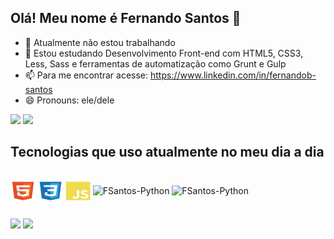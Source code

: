 ## Olá! Meu nome é Fernando Santos 👋

- 🔭 Atualmente não estou trabalhando
- 🌱 Estou estudando Desenvolvimento Front-end com HTML5, CSS3, Less, Sass e ferramentas de automatização como Grunt e Gulp
- 📫 Para me encontrar acesse: https://www.linkedin.com/in/fernandob-santos
- 😄 Pronouns: ele/dele
  
<div>
  <a href:"https://github.com/fsantos39/">
  <img height: "180em" src="https://github-readme-stats.vercel.app/api?username=fsantos39&show_icons=true&theme=radical&include_all_commits=true&count_private=true" />
  <img height: "180em" src="https://github-readme-stats.vercel.app/api/top-langs/?username=fsantos39&layout=compact&langs_count=16&theme=radical" />
</div>


<h2>Tecnologias que uso atualmente no meu dia a dia</h2>

<div style="display: inline_block"><br>
  <img align="center" alt="FSantos-HTML" height="30" width="40" src="https://raw.githubusercontent.com/devicons/devicon/master/icons/html5/html5-original.svg">
  <img align="center" alt=FSantos-CSS"" height="30" width="40" src="https://raw.githubusercontent.com/devicons/devicon/master/icons/css3/css3-original.svg">
  <img align="center" alt="FSantos-Js" height="30" width="40" src="https://raw.githubusercontent.com/devicons/devicon/master/icons/javascript/javascript-plain.svg">
  <img align="center" alt="FSantos-Python" height="30" width="40" src="https://cdn.jsdelivr.net/gh/devicons/devicon@latest/icons/less/less-plain-wordmark.svg" />
  <img  align="center" alt="FSantos-Python" height="30" width="40" src="https://cdn.jsdelivr.net/gh/devicons/devicon@latest/icons/sass/sass-original.svg" />       
</div>

##
<div>
  <a href="https://www.linkedin.com/in/fernandob-santos" target="_blank"><img src="https://img.shields.io/badge/-LinkedIn-%230077B5?style=for-the-badge&logo=linkedin&logoColor=white" target="_blank"></a> 
  <a href="mailto:fbsantos0584@outlook.com"><img src= "https://img.shields.io/badge/Microsoft_Outlook-0078D4?style=for-the-badge&logo=microsoft-outlook&logoColor=white">
</div>
